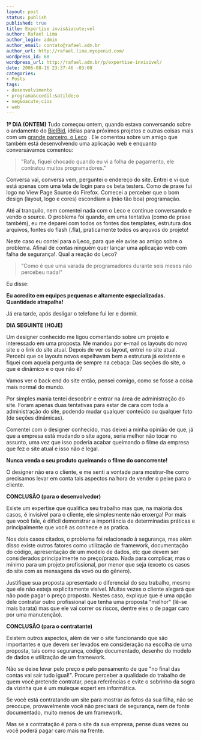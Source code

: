 ```yaml
--- 
layout: post
status: publish
published: true
title: Expertise invis&iacute;vel
author: Rafael Lima
author_login: admin
author_email: contato@rafael.adm.br
author_url: http://rafael.lima.myopenid.com/
wordpress_id: 68
wordpress_url: http://rafael.adm.br/p/expertise-invisivel/
date: 2006-08-16 23:37:46 -03:00
categories: 
- Posts
tags: 
- desenvolvimento
- programa&ccedil;&atilde;o
- neg&oacute;cios
- web
---
```

<strong>1&ordm; DIA (ONTEM)</strong>
Tudo come&ccedil;ou ontem, quando estava conversando sobre o andamento do <a href="http://bielbid.com.br">BielBid</a>, id&eacute;ias para pr&oacute;ximos projetos e outras coisas mais com um <a href="http://telequality.com.br/">grande parceiro, o Leco</a> . Ele comentou sobre um amigo que tamb&eacute;m est&aacute; desenvolvendo uma aplica&ccedil;&atilde;o web e enquanto convers&aacute;vamos comentou:

<blockquote>"Rafa, fiquei chocado quando eu vi a folha de pagamento, ele contratou muitos programadores."</blockquote>

Conversa vai, conversa vem, perguntei o endere&ccedil;o do site. Entrei e vi que est&aacute; apenas com uma tela de login para os beta testers. Como de praxe fui logo no View Page Source do Firefox. Comecei a perceber que o bom design (layout, logo e cores) escondiam a (n&atilde;o t&atilde;o boa) programa&ccedil;&atilde;o.

At&eacute; a&iacute; tranquilo, nem comentei nada com o Leco e continue conversando e vendo o source. O problema foi quando, em uma tentativa (como de praxe tamb&eacute;m), eu me deparei com todos os fontes dos templates, estrutura dos arquivos, fontes do flash (.fla), praticamente todos os arquvos do projeto!

Neste caso eu contei para o Leco, para que ele avise ao amigo sobre o problema. Afinal de contas ningu&eacute;m quer lan&ccedil;ar uma aplica&ccedil;&atilde;o web com falha de seguran&ccedil;a!. Qual a rea&ccedil;&atilde;o do Leco?

<blockquote>"Como &eacute; que uma varada de programadores durante seis meses n&atilde;o percebeu nada!"</blockquote>

Eu disse:

<strong>Eu acredito em equipes pequenas e altamente especializadas. Quantidade atrapalha!</strong>

J&aacute; era tarde, ap&oacute;s desligar o telefone fui ler e dormir.

<strong>DIA SEGUINTE (HOJE)</strong>

Um designer conhecido me ligou comentando sobre um projeto e interessado em uma proposta. Me mandou por e-mail os layouts do novo site e o link do site atual. Depois de ver os layout, entrei no site atual. Percebi que os layouts novos espelhavam bem a estrutura j&aacute; existente e fiquei com aquela pergunta de sempre na ceba&ccedil;a: Das se&ccedil;&otilde;es do site, o que &eacute; din&acirc;mico e o que n&atilde;o &eacute;?

Vamos ver o back end do site ent&atilde;o, pensei comigo, como se fosse a coisa mais normal do mundo.

Por simples mania tentei descobrir e entrar na &aacute;rea de administra&ccedil;&atilde;o do site. Foram apenas duas tentativas para estar de cara com toda a administra&ccedil;&atilde;o do site, podendo mudar qualquer conte&uacute;do ou qualquer foto (de se&ccedil;&otilde;es din&acirc;micas).

Comentei com o designer conhecido, mas deixei a minha opini&atilde;o de que, j&aacute; que a empresa est&aacute; mudando o site agora, seria melhor n&atilde;o tocar no assunto, uma vez que isso poderia acabar queimando o filme da empresa que fez o site atual e isso n&atilde;o &eacute; legal.

<strong>Nunca venda o seu produto queimando o filme do concorrente!</strong>

O designer n&atilde;o era o cliente, e me senti a vontade para mostrar-lhe como precisamos levar em conta tais aspectos na hora de vender o peixe para o cliente.

<strong>CONCLUS&Atilde;O (para o desenvolvedor)</strong>

Existe um expertise que qualifica seu trabalho mas que, na maioria dos casos, &eacute; invis&iacute;vel para o cliente, ele simplesmente n&atilde;o enxerga! Por mais que voc&ecirc; fale, &eacute; dif&iacute;cil demonstrar a import&acirc;ncia de determinadas pr&aacute;ticas e principalmente que voc&ecirc; as conhece e as pratica.

Nos dois casos citados, o problema foi relacionado &agrave; seguran&ccedil;a, mas al&eacute;m disso existe outros fatores como utiliza&ccedil;&atilde;o de framework, documenta&ccedil;&atilde;o do c&oacute;digo, apresenta&ccedil;&atilde;o de um modelo de dados, etc que devem ser considerados principalmente no pre&ccedil;o/prazo. Nada para complicar, mas o m&iacute;nimo para um projeto profissional, por menor que seja (exceto os casos do site com as mensagens da vov&oacute; ou do g&ecirc;nero).

Justifique sua proposta apresentado o diferencial do seu trabalho, mesmo que ele n&atilde;o esteja explicitamente vis&iacute;vel. Muitas vezes o cliente alegar&aacute; que n&atilde;o pode pagar o pre&ccedil;o proposto. Nestes caso, explique que &eacute; uma op&ccedil;&atilde;o dele contratar outro profissional que tenha uma proposta "melhor" (l&ecirc;-se mais barata) mas que ele vai correr os riscos, dentre eles o de pagar caro por uma manuten&ccedil;&atilde;o).

<strong>CONCLUS&Atilde;O (para o contratante)</strong>

Existem outros aspectos, al&eacute;m de ver o site funcionando que s&atilde;o importantes e que devem ser levados em considera&ccedil;&atilde;o na escolha de uma proposta, tais como seguran&ccedil;a, c&oacute;digo documentado, desenho do modelo de dados e utiliza&ccedil;&atilde;o de um framework.

N&atilde;o se deixe levar pelo pre&ccedil;o e pelo pensamento de que "no final das contas vai sair tudo igual!". Procure perceber a qualidade do trabalho de quem voc&ecirc; pretende contratar, pe&ccedil;a refer&ecirc;ncias e evite o sobrinho da sogra da vizinha que &eacute; um muleque expert em inform&aacute;tica.

Se voc&ecirc; est&aacute; contratando um site para mostrar as fotos da sua filha, n&atilde;o se preocupe, provavelmente voc&ecirc; n&atilde;o precisar&aacute; de seguran&ccedil;a, nem de fonte documentado, muito menos de um framework.

Mas se a contrata&ccedil;&atilde;o &eacute; para o site da sua empresa, pense duas vezes ou voc&ecirc; poder&aacute; pagar caro mais na frente.
